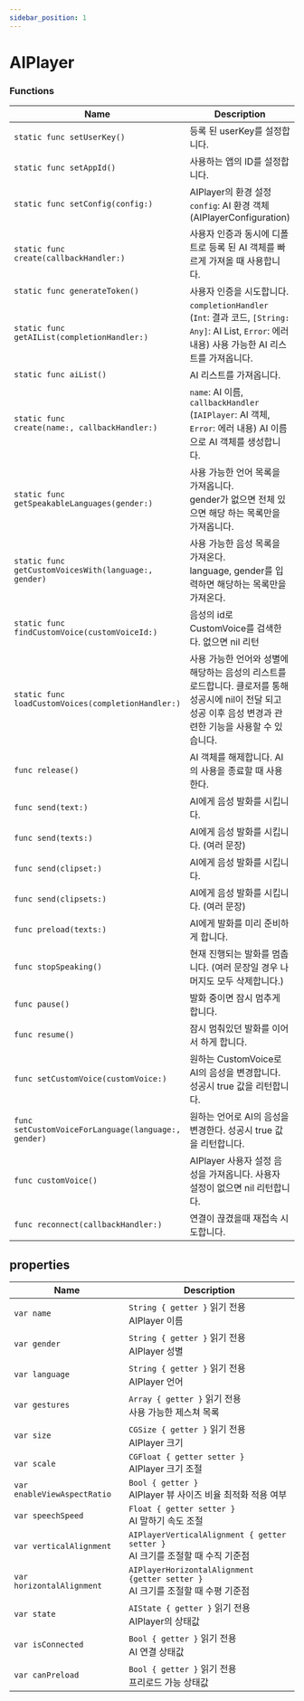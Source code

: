 ```yaml
---
sidebar_position: 1
---
```


# AIPlayer

### Functions

| Name                     | Description                                         |
| ------------------------ | ------------------------------------------------------------ |
| `static func setUserKey()`            | 등록 된 userKey를 설정합니다.                                               |
| `static func setAppId()`            |  사용하는 앱의 ID를 설정합니다.                                                 |
| `static func setConfig(config:)`            |  AIPlayer의 환경 설정 <br/> `config`: AI 환경 객체 (AIPlayerConfiguration)           |
| `static func` <br/> `create(callbackHandler:)`            |  사용자 인증과 동시에 디폴트로 등록 된 AI 객체를 빠르게 가져올 때 사용합니다.
| `static func generateToken()`            |  사용자 인증을 시도합니다. |
| `static func` <br/> `getAIList(completionHandler:)`            | `completionHandler` (`Int`: 결과 코드, `[String: Any]`: AI List, `Error`: 에러 내용) 사용 가능한 AI 리스트를 가져옵니다. |
| `static func aiList()`            |  AI 리스트를 가져옵니다. |
| `static func` <br/> `create(name:, callbackHandler:)`            | `name`: AI 이름, <br/> `callbackHandler` (`IAIPlayer`: AI 객체, `Error`: 에러 내용) AI 이름으로 AI 객체를 생성합니다. |
| `static func getSpeakableLanguages(gender:)`        |  사용 가능한 언어 목록을 가져옵니다. <br/> gender가 없으면 전체 있으면 해당 하는 목록만을 가져옵니다.                               |
| `static func getCustomVoicesWith(language:, gender)`        |  사용 가능한 음성 목록을 가져온다. <br/> language, gender를 입력하면 해당하는 목록만을 가져온다.                               |
| `static func findCustomVoice(customVoiceId:)`        |  음성의 id로 CustomVoice를 검색한다. 없으면 nil 리턴                               |
| `static func loadCustomVoices(completionHandler:)`        |  사용 가능한 언어와 성별에 해당하는 음성의 리스트를 로드합니다. 클로저를 통해 성공시에 nil이 전달 되고 성공 이후 음성 변경과 관련한 기능을 사용할 수 있습니다.           |
| `func release()`                   |  AI 객체를 해제합니다. AI의 사용을 종료할 때 사용한다.         |
| `func send(text:)`                   |  AI에게 음성 발화를 시킵니다.                                                |
| `func send(texts:)`                   |  AI에게 음성 발화를 시킵니다. (여러 문장)                                               |
| `func send(clipset:)`                   |  AI에게 음성 발화를 시킵니다.                                                |
| `func send(clipsets:)`                   |  AI에게 음성 발화를 시킵니다. (여러 문장)                                               |
| `func preload(texts:)`                   |  AI에게 발화를 미리 준비하게 합니다.                                            |
| `func stopSpeaking()`                   |  현재 진행되는 발화를 멈춥니다. (여러 문장일 경우 나머지도 모두 삭제합니다.)   |
| `func pause()`                   |  발화 중이면 잠시 멈추게 합니다.                                                    |
| `func resume()`                   |  잠시 멈춰있던 발화를 이어서 하게 합니다.                                                   |
| `func setCustomVoice(customVoice:)`            |  원하는 CustomVoice로 AI의 음성을 변경합니다. 성공시 true 값을 리턴합니다.                   |
| `func setCustomVoiceForLanguage(language:, gender)`            |  원하는 언어로 AI의 음성을 변경한다. 성공시 true 값을 리턴합니다.                   |
| `func customVoice()`  |   AIPlayer 사용자 설정 음성을 가져옵니다. 사용자 설정이 없으면 nil 리턴합니다.   |
| `func reconnect(callbackHandler:)`    |   연결이 끊겼을때 재접속 시도합니다.   |

## properties
| Name     | Description     |
| -------- | --------------- |
| `var name`           | `String { getter }` 읽기 전용<br/> AIPlayer 이름                                |
| `var gender`           | `String { getter }` 읽기 전용<br/> AIPlayer 성별                                |
| `var language`           | `String { getter }` 읽기 전용<br/> AIPlayer 언어                                |
| `var gestures`        |   `Array { getter }` 읽기 전용 <br/> 사용 가능한 제스쳐 목록   |
| `var size`           | `CGSize { getter }` 읽기 전용<br/> AIPlayer 크기                                |
| `var scale`          | `CGFloat { getter setter }` <br/> AIPlayer 크기 조절                                    |
| `var enableViewAspectRatio`   | `Bool { getter }` <br/> AIPlayer 뷰 사이즈 비율 최적화 적용 여부                                    |
| `var speechSpeed`            | `Float { getter setter }`<br/> AI 말하기 속도 조절                              |
| `var verticalAlignment` | `AIPlayerVerticalAlignment { getter setter }`<br/> AI 크기를 조절할 때 수직 기준점                |
| `var horizontalAlignment` | `AIPlayerHorizontalAlignment {getter setter }`<br/> AI 크기를 조절할 때 수평 기준점            |
| `var state`   | `AIState { getter }` 읽기 전용 <br/> AIPlayer의 상태값                               |
| `var isConnected`     |   `Bool { getter }` 읽기 전용 <br/> AI 연결 상태값   |
| `var canPreload`      |   `Bool { getter }` 읽기 전용 <br/> 프리로드 가능 상태값   |

